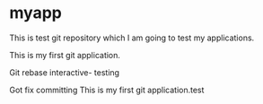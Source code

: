 # myapp
This is test git repository which I am going to test my applications.

This is my first git application.

Git rebase interactive- testing

Got fix committing
This is my first git application.test
